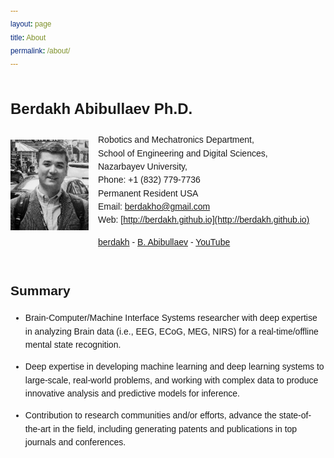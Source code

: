 ```yaml
---
layout: page
title: About
permalink: /about/
---
```

<style>
  html * {
    line-height: 1.525;
    color: #2020131;
    font-family: Fira Code, sans-serif;
  }
</style>

# <font size="5"> Berdakh Abibullaev Ph.D. </font>

<img src="..\images\profilephoto.jpg"
     style="float: left; margin-right: 15px; 
     margin-top:10px; margin-bottom: 10px; 
     width:125px;height:145px;" 
/>

Robotics and Mechatronics Department,<br/>
School of Engineering and Digital Sciences, <br/>
Nazarbayev University, <br/>
Phone: +1 (832) 779-7736 <br/>
Permanent Resident USA <br/> 
Email: <a href="mailto:berdakho@gmail.com">berdakho@gmail.com</a>  
Web: [http://berdakh.github.io](http://berdakh.github.io) <br/>

<div id="webaddress">
  <a href="https://github.com/berdakh"><i class="fab fa-github"></i> berdakh</a> - 
  <a href="https://www.researchgate.net/profile/Berdakh-Abibullaev"><i class="ai ai-researchgate"></i>B. Abibullaev</a> -
  <a href="https://www.youtube.com/channel/UCOUcmoCAWBFaqPb1Fu3J86A/videos"><i class="fab fa-youtube"></i> YouTube </a>  
</div>

<br/>  

## Summary

- Brain-Computer/Machine Interface Systems researcher with deep expertise in analyzing Brain data (i.e., EEG, ECoG, MEG, NIRS) for a real-time/offline mental state recognition.

- Deep expertise in developing machine learning and deep learning systems to large-scale, real-world problems, and working with complex data to produce innovative analysis and predictive models for inference.

- Contribution to research communities and/or efforts, advance the state-of-the-art in the field, including generating patents and publications in top journals and conferences.
<br/>  
